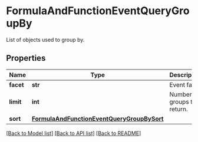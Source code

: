 # FormulaAndFunctionEventQueryGroupBy

List of objects used to group by.

## Properties
Name | Type | Description | Notes
------------ | ------------- | ------------- | -------------
**facet** | **str** | Event facet. | 
**limit** | **int** | Number of groups to return. | [optional] 
**sort** | [**FormulaAndFunctionEventQueryGroupBySort**](FormulaAndFunctionEventQueryGroupBySort.md) |  | [optional] 

[[Back to Model list]](README.md#documentation-for-models) [[Back to API list]](README.md#documentation-for-api-endpoints) [[Back to README]](README.md)


